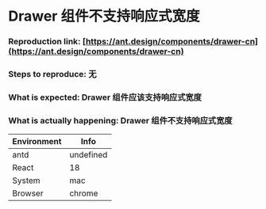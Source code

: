 # Drawer 组件不支持响应式宽度

### Reproduction link: [https://ant.design/components/drawer-cn](https://ant.design/components/drawer-cn)

### Steps to reproduce: 无

### What is expected: Drawer 组件应该支持响应式宽度

### What is actually happening: Drawer 组件不支持响应式宽度

| Environment | Info      |
| ----------- | --------- |
| antd        | undefined |
| React       | 18        |
| System      | mac       |
| Browser     | chrome    |
